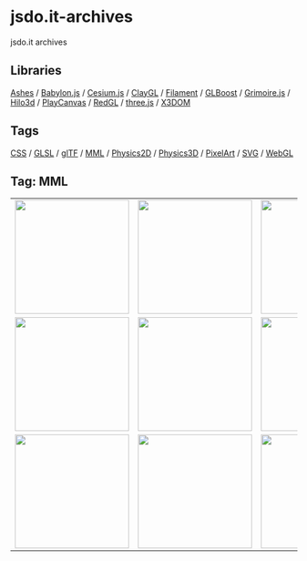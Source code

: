 # jsdo.it-archives
jsdo.it archives

## Libraries

[Ashes](../ashes) / [Babylon.js](../babylon.js) / [Cesium.js](../cesium.js) / [ClayGL](../claygl) / [Filament](../filament) / [GLBoost](../glboost)  / [Grimoire.js](../grimoire.js) / [Hilo3d](../hilo3d) / [PlayCanvas](../playcanvas) / [RedGL](../redgl) / [three.js](../three.js) / [X3DOM](../x3dom)

## Tags

[CSS](../css) / [GLSL](../glsl) / [glTF](../gltf) / [MML](../mml) / [Physics2D](../physics2d) / [Physics3D](../physics3d) / [PixelArt](../pixelart) / [SVG](../svg) / [WebGL](../webgl)

## Tag: MML

<table>
<tr>
<td><a href="https://cx20.github.io/jsdo.it-archives/cx20/2V5t" alt="MMLEmitter で MML を試してみるテスト で MML を試してみるテスト"><img src="https://cx20.github.io/jsdo.it-archives/screenshot/2V5t.jpg" width="200" height="200"></a></td>
<td><a href="https://cx20.github.io/jsdo.it-archives/cx20/cjUi" alt="MMLEmitter で MML を試してみるテスト（その２）"><img src="https://cx20.github.io/jsdo.it-archives/screenshot/cjUi.jpg" width="200" height="200"></a></td>
<td><a href="https://cx20.github.io/jsdo.it-archives/cx20/vEZU" alt="MMLEmitter で MML を試してみるテスト（その３）"><img src="https://cx20.github.io/jsdo.it-archives/screenshot/vEZU.jpg" width="200" height="200"></a></td>
<td><a href="https://cx20.github.io/jsdo.it-archives/cx20/fTYo" alt="MMLEmitter で MML を試してみるテスト（その４）"><img src="https://cx20.github.io/jsdo.it-archives/screenshot/fTYo.jpg" width="200" height="200"></a></td>
</tr>
<tr>
<td><a href="https://cx20.github.io/jsdo.it-archives/cx20/xZ9q" alt="MMLEmitter で MML を試してみるテスト（その５）"><img src="https://cx20.github.io/jsdo.it-archives/screenshot/xZ9q.jpg" width="200" height="200"></a></td>
<td><a href="https://cx20.github.io/jsdo.it-archives/cx20/qzUp" alt="MMLEmitter で MML を試してみるテスト（その６）"><img src="https://cx20.github.io/jsdo.it-archives/screenshot/qzUp.jpg" width="200" height="200"></a></td>
<td><a href="https://cx20.github.io/jsdo.it-archives/cx20/3gi9" alt="Snap.svg で鍵盤を作ってみるテスト（その１）"><img src="https://cx20.github.io/jsdo.it-archives/screenshot/3gi9.jpg" width="200" height="200"></a></td>
<td><a href="https://cx20.github.io/jsdo.it-archives/cx20/wptb" alt="Snap.svg で鍵盤を作ってみるテスト（その２）"><img src="https://cx20.github.io/jsdo.it-archives/screenshot/wptb.jpg" width="200" height="200"></a></td>
</tr>
<tr>
<td><a href="https://cx20.github.io/jsdo.it-archives/cx20/dSbQ" alt="Snap.svg で鍵盤を作ってみるテスト（その３）"><img src="https://cx20.github.io/jsdo.it-archives/screenshot/dSbQ.jpg" width="200" height="200"></a></td>
<td><a href="https://cx20.github.io/jsdo.it-archives/cx20/kXFE" alt="Snap.svg で鍵盤を作ってみるテスト（その４）"><img src="https://cx20.github.io/jsdo.it-archives/screenshot/kXFE.jpg" width="200" height="200"></a></td>
<td><a href="https://cx20.github.io/jsdo.it-archives/cx20/ydru" alt="Three.js で鍵盤を作ってみるテスト"><img src="https://cx20.github.io/jsdo.it-archives/screenshot/ydru.jpg" width="200" height="200"></a></td>
<td></td>
</tr>
</table>
